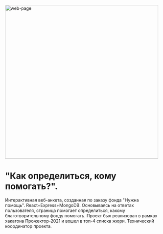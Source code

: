 <img src="eadme-assests/gif_charity_picker.gif" alt="web-page" width="500"/>

# "Как определиться, кому помогать?". 
Интерактивная веб-анкета, созданная по заказу фонда "Нужна помощь". React+Express+MongoDB. Основываясь на ответах пользователя, страница помогает определиться, какому благотворительному фонду помогать. Проект был реализован в рамках хакатона Прожектор-2021 и вошел в топ-4 списка жюри. Технический координатор проекта.
